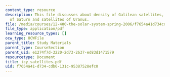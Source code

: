 ```yaml
---
content_type: resource
description: This file discusses about density of Galilean satellites, Icy satellites
  of Saturn and satellites of Uranus.
file: /media/courses/12-400-the-solar-system-spring-2006/f7654a41d734cdb6131c95387528efc0_icy_satellites.pdf
file_type: application/pdf
learning_resource_types: []
ocw_type: OCWFile
parent_title: Study Materials
parent_type: CourseSection
parent_uid: e1274f7d-3220-2d73-2637-ed83d1471579
resourcetype: Document
title: icy_satellites.pdf
uid: f7654a41-d734-cdb6-131c-95387528efc0
---
```

